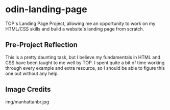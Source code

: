 # odin-landing-page
TOP's Landing Page Project, allowing me an opportunity to work on my HTML/CSS skills and build a website's landing page from scratch.

## Pre-Project Reflection
This is a pretty daunting task, but I believe my fundamentals in HTML and CSS have been taught to me well by TOP. I spent quite a bit of time working through every example and extra resource, so I should be able to figure this one out without any help.

## Image Credits
img/manhattanbr.jpg 